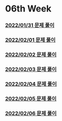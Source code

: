 # 06th Week
### [2022/01/31 문제 풀이](./solve_220131.py)
### [2022/02/01 문제 풀이](./solve_220201.py)
### [2022/02/02 문제 풀이](./solve_220202.py)
### [2022/02/03 문제 풀이](./solve_220203.py)
### [2022/02/04 문제 풀이](./solve_220204.py)
### [2022/02/05 문제 풀이](./solve_220205.py)
### [2022/02/06 문제 풀이](./solve_220206.py)